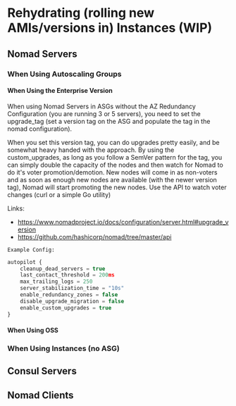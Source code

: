 # Rehydrating (rolling new AMIs/versions in) Instances (WIP)

## Nomad Servers

### When Using Autoscaling Groups

#### When Using the Enterprise Version
When using Nomad Servers in ASGs without the AZ Redundancy Configuration (you are running 3 or 5 servers), you need to set the upgrade_tag (set a version tag on the ASG and populate the tag in the nomad configuration).

When you set this version tag, you can do upgrades pretty easily, and be somewhat heavy handed with the approach. By using the custom_upgrades, as long as you follow a SemVer pattern for the tag, you can simply double the capacity of the nodes  and then watch for Nomad to do it's voter promotion/demotion. New nodes will come in as non-voters and as soon as enough new nodes are available (with the newer version tag), Nomad will start promoting the new nodes. Use the API to watch voter changes (curl or a simple Go utility)

Links:
* https://www.nomadproject.io/docs/configuration/server.html#upgrade_version
* https://github.com/hashicorp/nomad/tree/master/api


`Example Config:`
```javascript
autopilot {
    cleanup_dead_servers = true
    last_contact_threshold = 200ms
    max_trailing_logs = 250
    server_stabilization_time = "10s"
    enable_redundancy_zones = false
    disable_upgrade_migration = false
    enable_custom_upgrades = true
}
```

#### When Using OSS

### When Using Instances (no ASG)

## Consul Servers

## Nomad Clients